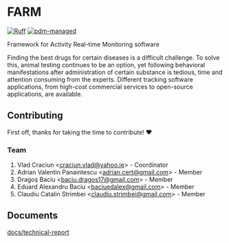 # FARM

[![Ruff](https://img.shields.io/endpoint?url=https://raw.githubusercontent.com/astral-sh/ruff/main/assets/badge/v2.json)](https://github.com/astral-sh/ruff)
[![pdm-managed](https://img.shields.io/badge/pdm-managed-blueviolet)](https://pdm.fming.dev)

Framework for Activity Real-time Monitoring software

Finding the best drugs for certain diseases is a difficult challenge. To solve this, animal testing continues to be an option, yet following behavioral manifestations after administration of certain substance is tedious, time and attention consuming from the experts. Different tracking software applications, from high-cost commercial services to open-source applications, are available.

## Contributing

First off, thanks for taking the time to contribute! ❤️

### Team

1. Vlad Craciun <[craciun.vlad@yahoo.ie](mailto:craciun.vlad@yahoo.ies)> - Coordinator
0. Adrian Valentin Panaintescu <[adrian.cert@gmail.com](adrian.cert@gmail.com)> - Member
0. Dragoș Baciu <[baciu.dragos17@gmail.com](mailto:baciu.dragos17@gmail.com)> - Member
0. Eduard Alexandru Baciu <[baciuedalex@gmail.com](mailto:baciuedalex@gmail.com)> - Member
0. Claudiu Catalin Strimbei <[claudiu.strimbei@gmail.com](mailto:claudiu.strimbei@gmail.com)> - Member

## Documents

[docs/technical-report](https://docs.google.com/document/d/1FHX4oyn16_6Qc4XHXYjYXi792HeBvBBOPw1RRkh57KQ/edit?usp=sharing)
